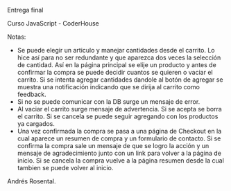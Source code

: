 Entrega final

Curso JavaScript - CoderHouse

Notas: 
- Se puede elegir un articulo y manejar cantidades desde el carrito. Lo hice así para no ser redundante y que aparezca dos veces la selección de cantidad.
Así en la página principal se elije un producto y antes de confirmar la compra se puede decidir cuantos se quieren o vaciar el carrito. Si se intenta agregar
cantidades dandole al botón de agregar se muestra una notificación indicando que se dirija al carrito como feedback.
- Si no se puede comunicar con la DB surge un mensaje de error.
- Al vaciar el carrito surge mensaje de advertencia. Si se acepta se borra el carrito. Si se cancela se puede seguir agregando con los productos ya cargados.
- Una vez confirmada la compra se pasa a una página de Checkout en la cual aparece un resumen de compra y un formulario de contacto. Si se confirma la compra
sale un mensaje de que se logro la acción y un mensaje de agradecimiento junto con un link para volver a la página de inicio. Si se cancela la compra vuelve a 
la página resumen desde la cual tambien se puede volver al inicio.

Andrés Rosental.
